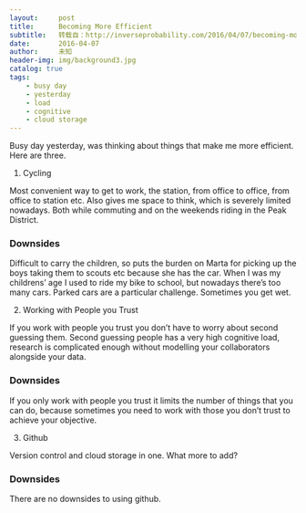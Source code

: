 ```yaml
---
layout:     post
title:      Becoming More Efficient
subtitle:   转载自：http://inverseprobability.com/2016/04/07/becoming-more-efficient
date:       2016-04-07
author:     未知
header-img: img/background3.jpg
catalog: true
tags:
    - busy day
    - yesterday
    - load
    - cognitive
    - cloud storage
---
```


Busy day yesterday, was thinking about things that make me more efficient. Here are three.

1) Cycling

Most convenient way to get to work, the station, from office to office, from office to station etc. Also gives me space to think, which is severely limited nowadays. Both while commuting and on the weekends riding in the Peak District.

### Downsides

Difficult to carry the children, so puts the burden on Marta for picking up the boys taking them to scouts etc because she has the car. When I was my childrens’ age I used to ride my bike to school, but nowadays there’s too many cars. Parked cars are a particular challenge. Sometimes you get wet.

2) Working with People you Trust

If you work with people you trust you don’t have to worry about second guessing them. Second guessing people has a very high cognitive load, research is complicated enough without modelling your collaborators alongside your data.

### Downsides

If you only work with people you trust it limits the number of things that you can do, because sometimes you need to work with those you don’t trust to achieve your objective.

3) Github

Version control and cloud storage in one. What more to add?

### Downsides

There are no downsides to using github.
